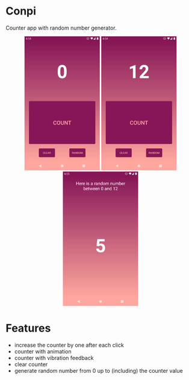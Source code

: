 # Conpi

Counter app with random number generator.

<p align="middle">
	<img src="screenshots/screen01.png" width="200">
	<img src="screenshots/screen02.png" width="200">
	<img src="screenshots/screen03.png" width="200">
</p>

# Features

- increase the counter by one after each click
- counter with animation
- counter with vibration feedback
- clear counter
- generate random number from 0 up to (including) the counter value